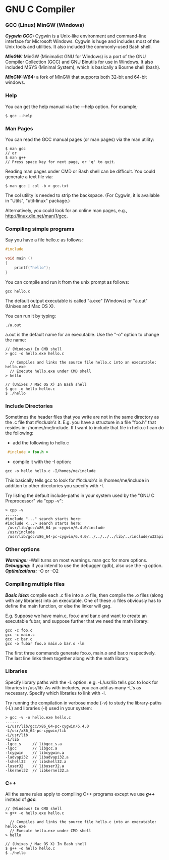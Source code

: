 # GNU C Compiler

### GCC (Linux)      MinGW (Windows)

***Cygwin GCC:*** Cygwin is a Unix-like environment and command-line interface for Microsoft Windows. Cygwin is huge and includes most of the Unix tools and utilities. It also included the commonly-used Bash shell.

***MinGW:*** MinGW (Minimalist GNU for Windows) is a port of the GNU Compiler Collection (GCC) and GNU Binutils for use in Windows. It also included MSYS (Minimal System), which is basically a Bourne shell (bash).

***MinGW-W64:*** a fork of MinGW that supports both 32-bit and 64-bit windows.


### Help
You can get the help manual via the --help option. For example;

```
$ gcc --help
```

### Man Pages
You can read the GCC manual pages (or man pages) via the man utility:

```
$ man gcc
// or
$ man g++
// Press space key for next page, or 'q' to quit.
```

Reading man pages under CMD or Bash shell can be difficult. You could generate a text file via:

```
$ man gcc | col -b > gcc.txt
```

The col utility is needed to strip the backspace. (For Cygwin, it is available in "Utils", "util-linux" package.)

Alternatively, you could look for an online man pages, e.g., http://linux.die.net/man/1/gcc.


### Compiling simple programs

Say you have a file hello.c as follows:

```c
#include 

void main ()
{
    printf("hello");
}
```

You can compile and run it from the unix prompt as follows:

```
gcc hello.c
```

The default output executable is called "a.exe" (Windows) or "a.out" (Unixes and Mac OS X).

 You can run it by typing:

```
./a.out
```

a.out is the default name for an executable. Use the "-o" option to change the name:

```
// (Windows) In CMD shell
> gcc -o hello.exe hello.c

  // Compiles and links the source file hello.c into an executable: hello.exe
  // Execute hello.exe under CMD shell
> hello  

// (Unixes / Mac OS X) In Bash shell
$ gcc -o hello hello.c
$ ./hello
```

### Include Directories

Sometimes the header files that you write are not in the same directory as the .c file that *#include's* it. E.g. you have a structure in a file "foo.h" that resides in: /homes/me/include. If I want to include that file in hello.c I can do the following:

- add the following to hello.c

```c
 #include < foo.h >
```

- compile it with the -I option:

```
gcc -o hello hello.c -I/homes/me/include
```

This basically tells gcc to look for *#include's* in /homes/me/include in addition to other directories you specify with -I.

Try listing the default include-paths in your system used by the "GNU C Preprocessor" via "cpp -v":

```
> cpp -v
......
#include "..." search starts here:
#include <...> search starts here:
 /usr/lib/gcc/x86_64-pc-cygwin/6.4.0/include
 /usr/include
 /usr/lib/gcc/x86_64-pc-cygwin/6.4.0/../../../../lib/../include/w32api
```

### Other options

***Warnings:*** -Wall turns on most warnings. man gcc for more options.  
***Debugging:*** if you intend to use the debugger (gdb), also use the -g option.  
***Optimizations:*** -O or -O2  

### Compiling multiple files

***Basic idea:*** compile each .c file into a .o file, then compile the .o files (along with any libraries) into an executable. One of these .c files obviously has to define the main function, or else the linker will gag.

E.g. Suppose we have main.c, foo.c and bar.c and want to create an executable fubar, and suppose further that we need the math library:

```
gcc -c foo.c
gcc -c main.c
gcc -c bar.c
gcc -o fubar foo.o main.o bar.o -lm
```

The first three commands generate foo.o, main.o and bar.o respectively. The last line links them together along with the math library.

### Libraries

Specify library paths with the -L option. e.g. -L/usr/lib tells gcc to look for libraries in /usr/lib. As with includes, you can add as many -L's as necessary. Specify which libraries to link with -l.

Try running the compilation in verbose mode (-v) to study the library-paths (-L) and libraries (-l) used in your system:

```
> gcc -v -o hello.exe hello.c
......
-L/usr/lib/gcc/x86_64-pc-cygwin/6.4.0
-L/usr/x86_64-pc-cygwin/lib
-L/usr/lib
-L/lib
-lgcc_s     // libgcc_s.a
-lgcc       // libgcc.a
-lcygwin    // libcygwin.a
-ladvapi32  // libadvapi32.a
-lshell32   // libshell32.a
-luser32    // libuser32.a
-lkernel32  // libkernel32.a
```

### C++
All the same rules apply to compiling C++ programs except we use ***g++*** instead of ***gcc***:

```
// (Windows) In CMD shell
> g++ -o hello.exe hello.c

  // Compiles and links the source file hello.c into an executable: hello.exe
  // Execute hello.exe under CMD shell
> hello  

// (Unixes / Mac OS X) In Bash shell
$ g++ -o hello hello.c
$ ./hello
```
